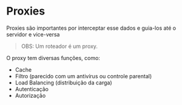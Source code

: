 # Proxies

Proxies são importantes por interceptar esse dados e guia-los até o servidor e vice-versa

> OBS: Um roteador é um proxy.

O proxy tem diversas funções, como:

* Cache
* Filtro (parecido com um antivírus ou controle parental)
* Load Balancing (distribuição da carga)
* Autenticação
* Autorização
